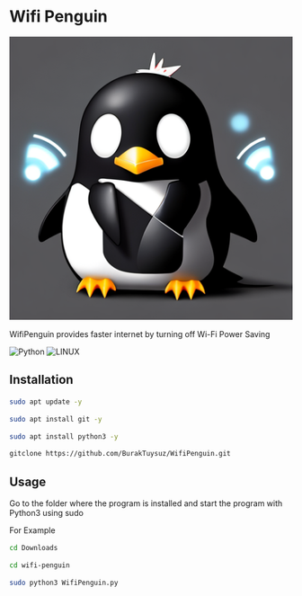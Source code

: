 # Wifi Penguin

![Logo](wifi-penguin/wifilogo.png)


WifiPenguin provides faster internet by turning off Wi-Fi Power Saving

![Python](https://img.shields.io/badge/python-3670A0?style=for-the-badge&logo=python&logoColor=ffdd54) ![LINUX](https://img.shields.io/badge/Linux-FCC624?style=for-the-badge&logo=linux&logoColor=black)

## Installation

```bash
sudo apt update -y
```

```bash
sudo apt install git -y
```

```bash
sudo apt install python3 -y
```

```bash
gitclone https://github.com/BurakTuysuz/WifiPenguin.git
```

## Usage

Go to the folder where the program is installed and start the program with Python3 using sudo

For Example

```bash
cd Downloads
```

```bash
cd wifi-penguin
```

```bash
sudo python3 WifiPenguin.py
``` 
